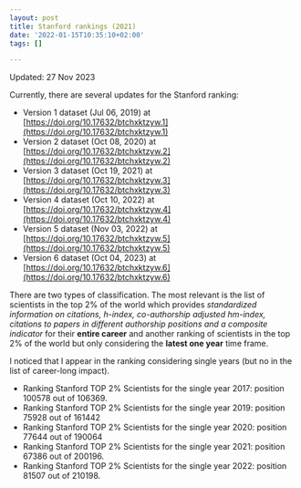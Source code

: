 ```yaml
---
layout: post
title: Stanford rankings (2021)
date: '2022-01-15T10:35:10+02:00'
tags: []

---
```


Updated: 27 Nov 2023

Currently, there are several updates for the Stanford ranking:

* Version 1 dataset (Jul 06, 2019) at [https://doi.org/10.17632/btchxktzyw.1](https://doi.org/10.17632/btchxktzyw.1)
* Version 2 dataset (Oct 08, 2020) at [https://doi.org/10.17632/btchxktzyw.2](https://doi.org/10.17632/btchxktzyw.2)
* Version 3 dataset (Oct 19, 2021) at [https://doi.org/10.17632/btchxktzyw.3](https://doi.org/10.17632/btchxktzyw.3)
* Version 4 dataset (Oct 10, 2022) at [https://doi.org/10.17632/btchxktzyw.4](https://doi.org/10.17632/btchxktzyw.4)
* Version 5 dataset (Nov 03, 2022) at [https://doi.org/10.17632/btchxktzyw.5](https://doi.org/10.17632/btchxktzyw.5)
* Version 6 dataset (Oct 04, 2023) at [https://doi.org/10.17632/btchxktzyw.6](https://doi.org/10.17632/btchxktzyw.6)


There are two types of classification. The most relevant is the list of scientists in the top 2% of the world which provides *standardized information on citations, h-index, co-authorship adjusted hm-index, citations to papers in different authorship positions and a composite indicator* for their **entire career** and another ranking of scientists in the top 2% of the world but only considering the **latest one year** time frame.

I noticed that I appear in the ranking considering single years (but no in the list of career-long impact).

* Ranking Stanford TOP 2% Scientists for the single year 2017: position 100578 out of 106369.
* Ranking Stanford TOP 2% Scientists for the single year 2019: position 75928 out of 161442
* Ranking Stanford TOP 2% Scientists for the single year 2020: position 77644 out of 190064
* Ranking Stanford TOP 2% Scientists for the single year 2021: position 67386 out of 200196.
* Ranking Stanford TOP 2% Scientists for the single year 2022: position 81507 out of 210198.




